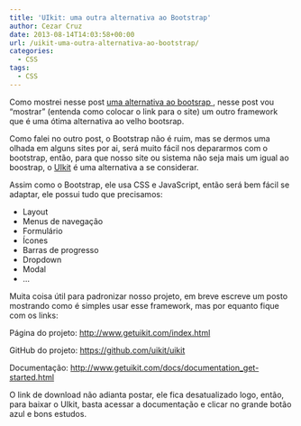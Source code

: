 ```yaml
---
title: 'UIkit: uma outra alternativa ao Bootstrap'
author: Cezar Cruz
date: 2013-08-14T14:03:58+00:00
url: /uikit-uma-outra-alternativa-ao-bootstrap/
categories:
  - CSS
tags:
  - CSS
---
```

Como mostrei nesse post <a href="/dica-rapida-foundation-4-uma-alternativa-ao-bootsrap/" target="_blank">uma alternativa ao bootsrap </a>, nesse post vou &#8220;mostrar&#8221; (entenda como colocar o link para o site) um outro framework que é uma ótima alternativa ao velho bootsrap.

Como falei no outro post, o Bootstrap não é ruim, mas se dermos uma olhada em alguns sites por ai, será muito fácil nos depararmos com o bootstrap, então, para que nosso site ou sistema não seja mais um igual ao boostrap, o [UIkit][1] é uma alternativa a se considerar.

Assim como o Bootstrap, ele usa CSS e JavaScript, então será bem fácil se adaptar, ele possui tudo que precisamos:

  * Layout
  * Menus de navegação
  * Formulário
  * Ícones
  * Barras de progresso
  * Dropdown
  * Modal
  * &#8230;

Muita coisa útil para padronizar nosso projeto, em breve escreve um posto mostrando como é simples usar esse framework, mas por equanto fique com os links:

Página do projeto: <a href="http://www.getuikit.com/index.html" target="_blank">http://www.getuikit.com/index.html</a>

GitHub do projeto: <a href="https://github.com/uikit/uikit" target="_blank">https://github.com/uikit/uikit</a>

Documentação: <a href="http://www.getuikit.com/docs/documentation_get-started.html" target="_blank">http://www.getuikit.com/docs/documentation_get-started.html</a>

O link de download não adianta postar, ele fica desatualizado logo, então, para baixar o UIkit, basta acessar a documentação e clicar no grande botão azul e bons estudos.

&nbsp;

 [1]: http://www.getuikit.com/index.html